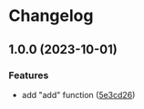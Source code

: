 # Changelog

## 1.0.0 (2023-10-01)


### Features

* add "add" function ([5e3cd26](https://github.com/Omochice-toybox/toy-release-please/commit/5e3cd2632013a3eea0173aeaa35c5960e640fa9a))
